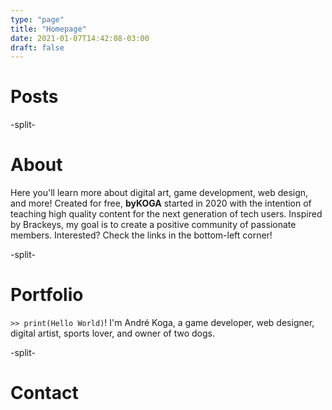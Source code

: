 ```yaml
---
type: "page"
title: "Homepage"
date: 2021-01-07T14:42:08-03:00
draft: false
---
```


# Posts

-split-

# About
Here you'll learn more about digital art, game development, web design, and more! Created for free, **byKOGA** started in 2020 with the intention of teaching high quality content for the next generation of tech users. Inspired by Brackeys, my goal is to create a positive community of passionate members. Interested? Check the links in the bottom-left corner!

-split-

# Portfolio
`>> print(Hello World)`! I'm André Koga, a game developer, web designer, digital artist, sports lover, and owner of two dogs.

-split-

# Contact